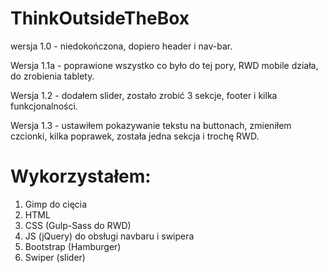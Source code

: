 # ThinkOutsideTheBox

wersja 1.0 - niedokończona, dopiero header i nav-bar.

Wersja 1.1a - poprawione wszystko co było do tej pory, RWD mobile działa, do zrobienia tablety.

Wersja 1.2 - dodałem slider, zostało zrobić 3 sekcje, footer i kilka funkcjonalności.

Wersja 1.3 - ustawiłem pokazywanie tekstu na buttonach, zmieniłem czcionki, kilka poprawek, została jedna sekcja i trochę RWD.

# Wykorzystałem:

1. Gimp do cięcia
2. HTML
3. CSS (Gulp-Sass do RWD)
4. JS (jQuery) do obsługi navbaru i swipera
5. Bootstrap (Hamburger)
6. Swiper (slider)
